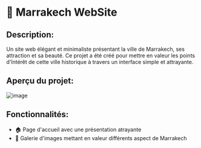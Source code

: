 # 🏮 Marrakech WebSite 

## Description:
Un site web élégant et minimaliste présentant la ville de Marrakech, ses attraction et sa beauté. Ce projet a été créé pour mettre en valeur les points d'întérêt de cette ville historique à travers un interface simple et attrayante.

## Aperçu du projet:
![image](https://github.com/user-attachments/assets/2be63afd-0fb2-41d3-b9c3-f39c32accb99)

## Fonctionnalités:
- 🏠 Page d'accueil avec une présentation atrayante
- 📸 Galerie d'images mettant en valeur différents aspect de Marrakech 
